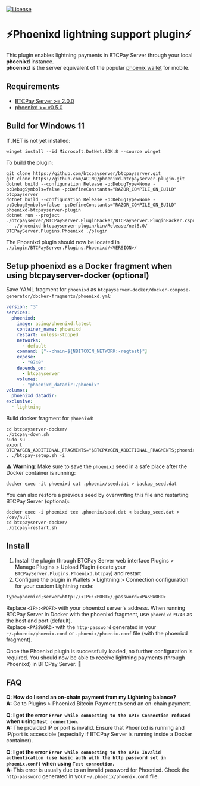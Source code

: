 [![License](https://img.shields.io/badge/license-Apache%202.0-blue.svg)](LICENSE)

# ⚡Phoenixd lightning support plugin⚡

This plugin enables lightning payments in BTCPay Server through your local **phoenixd** instance.<br>
**phoenixd** is the server equivalent of the popular [phoenix wallet](https://github.com/ACINQ/phoenix) for mobile.

## Requirements
- [BTCPay Server >= 2.0.0](https://github.com/btcpayserver)
- [phoenixd >= v0.5.0](https://github.com/ACINQ/phoenixd)

## Build for Windows 11
If .NET is not yet installed:
```shell
winget install --id Microsoft.DotNet.SDK.8 --source winget
```
To build the plugin:
```shell
git clone https://github.com/btcpayserver/btcpayserver.git
git clone https://github.com/ACINQ/phoenixd-btcpayserver-plugin.git
dotnet build --configuration Release -p:DebugType=None -p:DebugSymbols=false -p:DefineConstants="RAZOR_COMPILE_ON_BUILD" btcpayserver
dotnet build --configuration Release -p:DebugType=None -p:DebugSymbols=false -p:DefineConstants="RAZOR_COMPILE_ON_BUILD" phoenixd-btcpayserver-plugin
dotnet run --project ./btcpayserver/BTCPayServer.PluginPacker/BTCPayServer.PluginPacker.csproj -- ./phoenixd-btcpayserver-plugin/bin/Release/net8.0/ BTCPayServer.Plugins.Phoenixd ./plugin
```
The Phoenixd plugin should now be located in `./plugin/BTCPayServer.Plugins.Phoenixd/<VERSION>/`

## Setup phoenixd as a Docker fragment when using btcpayserver-docker (optional)
Save YAML fragment for `phoenixd` as `btcpayserver-docker/docker-compose-generator/docker-fragments/phoenixd.yml`:
```yaml
version: "3"
services:
  phoenixd:
    image: acinq/phoenixd:latest
    container_name: phoenixd
    restart: unless-stopped
    networks:
      - default
    command: ["--chain=${NBITCOIN_NETWORK:-regtest}"]
    expose:
      - "9740"
    depends_on:
      - btcpayserver
    volumes:
      - "phoenixd_datadir:/phoenix"
volumes:
  phoenixd_datadir:
exclusive:
  - lightning
```
Build docker fragment for `phoenixd`:
```shell
cd btcpayserver-docker/
./btcpay-down.sh
sudo su -
export BTCPAYGEN_ADDITIONAL_FRAGMENTS="$BTCPAYGEN_ADDITIONAL_FRAGMENTS;phoenixd"
. ./btcpay-setup.sh -i
```
⚠️ **Warning**: Make sure to save the `phoenixd` seed in a safe place after the Docker container is running:
```shell
docker exec -it phoenixd cat .phoenix/seed.dat > backup_seed.dat
```
You can also restore a previous seed by overwriting this file and restarting BTCPay Server (optional):
```shell
docker exec -i phoenixd tee .phoenix/seed.dat < backup_seed.dat > /dev/null
cd btcpayserver-docker/
./btcpay-restart.sh
```

## Install
1. Install the plugin through BTCPay Server web interface Plugins > Manage Plugins > Upload Plugin (locate your `BTCPayServer.Plugins.Phoenixd.btcpay`) and restart
2. Configure the plugin in Wallets > Lightning > Connection configuration for your custom Lightning node:
```
type=phoenixd;server=http://<IP>:<PORT>/;password=<PASSWORD>
```
Replace `<IP>:<PORT>` with your phoenixd server's address. When running BTCPay Server in Docker with the phoenixd fragment, use `phoenixd:9740` as the host and port (default).<br>
Replace `<PASSWORD>` with the `http-password` generated in your `~/.phoenix/phoenix.conf` or `.phoenix/phoenix.conf` file (with the phoenixd fragment).

Once the Phoenixd plugin is successfully loaded, no further configuration is required. You should now be able to receive lightning payments (through Phoenixd) in BTCPay Server. 🚀

## FAQ
**Q: How do I send an on-chain payment from my Lightning balance?**<br>
**A:** Go to Plugins > Phoenixd Bitcoin Payment to send an on-chain payment.

**Q: I get the error `Error while connecting to the API: Connection refused` when using `Test connection`.**<br>
**A:** The provided IP or port is invalid. Ensure that Phoenixd is running and IP/port is accessible (especially if BTCPay Server is running inside a Docker container).

**Q: I get the error `Error while connecting to the API: Invalid authentication (use basic auth with the http password set in phoenix.conf)` when using `Test connection`.**<br>
**A:** This error is usually due to an invalid password for Phoenixd. Check the `http-password` generated in your `~/.phoenix/phoenix.conf` file.
